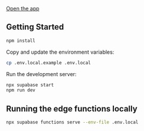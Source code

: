 [Open the app](https://job-search-aggregator.vercel.app/)

## Getting Started

```bash
npm install
```

Copy and update the environment variables:

```bash
cp .env.local.example .env.local
```

Run the development server:

```bash
npx supabase start
npm run dev
```

## Running the edge functions locally

```bash
npx supabase functions serve --env-file .env.local
```

